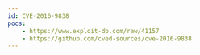 ```yaml
---
id: CVE-2016-9838
pocs: 
    - https://www.exploit-db.com/raw/41157
    - https://github.com/cved-sources/cve-2016-9838
---
```

